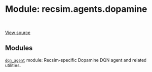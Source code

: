 <div itemscope itemtype="http://developers.google.com/ReferenceObject">
<meta itemprop="name" content="recsim.agents.dopamine" />
<meta itemprop="path" content="Stable" />
</div>

# Module: recsim.agents.dopamine

<table class="tfo-notebook-buttons tfo-api" align="left">
</table>

<a target="_blank" href="https://github.com/google-research/recsim/agents/dopamine/__init__.py">View
source</a>

<!-- Placeholder for "Used in" -->

## Modules

[`dqn_agent`](../../recsim/agents/dopamine/dqn_agent.md) module: Recsim-specific
Dopamine DQN agent and related utilities.
